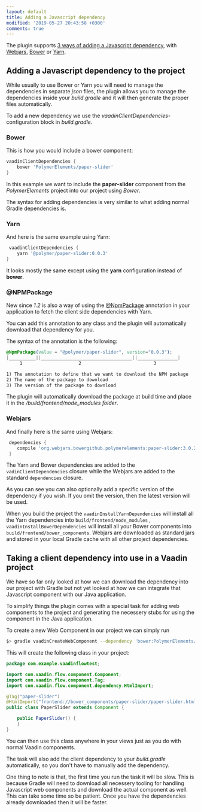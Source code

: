 ```yaml
---
layout: default
title: Adding a Javascript dependency
modified: '2019-05-27 20:43:58 +0300'
comments: true
---
```


The plugin supports [3 ways of adding a Javascript dependency](/vaadin_flow_gradle_plugin_javascript), 
with [Webjars](https://www.webjars.org), [Bower](https://bower.io) or [Yarn](https://yarnpkg.com).


## Adding a Javascript dependency to the project

While usually to use Bower or Yarn you will need to manage the dependencies in separate *json* files, the 
plugin allows you to manage the dependencies inside your *build.gradle* and it will then generate the proper 
files automatically.

To add a new dependency we use the *vaadinClientDependencies*-configuration block in *build.gradle*. 

### Bower

This is how you would include a bower component:

```groovy
vaadinClientDependencies {
    bower 'PolymerElements/paper-slider'
}
```

In this example we want to include the **paper-slider** component from the *PolymerElements* project into our 
project using *Bower*. 

The syntax for adding dependencies is very similar to what adding normal Gradle dependencies is.

### Yarn

And here is the same example using Yarn:

```groovy
 vaadinClientDependencies {
    yarn '@polymer/paper-slider:0.0.3'
}
```

It looks mostly the same except using the **yarn** configuration instead of **bower**.

### @NPMPackage

New since *1.2* is also a way of using the [@NpmPackage](https://vaadin.com/api/platform/14.0.0.beta2/com/vaadin/flow/component/dependency/NpmPackage.html) annotation in your application to fetch the client side dependencies with Yarn.

You can add this annotation to any class and the plugin will automatically download that dependency for you.

The syntax of the annotation is the following:

```css
@NpmPackage(value = "@polymer/paper-slider", version="0.0.3");
|__________||__________________________________||_______________|
     1                     2                           3        

1) The annotation to define that we want to download the NPM package
2) The name of the package to download
3) The version of the package to download
```

The plugin will automatically download the package at build time and place it in the */build/frontend/node_modules folder*.

### Webjars

And finally here is the same using Webjars:
```groovy
 dependencies {
    compile 'org.webjars.bowergithub.polymerelements:paper-slider:3.0.2'
 }
```

The Yarn and Bower dependencies are added to the ``vadinClientDependencies`` closure while the Webjars are added to the standard ``dependencies`` closure.
 
As you can see you can also optionally add a specific version of the dependency if you wish. If you omit the version, 
then the latest version will be used.

When you build the project the ``vaadinInstallYarnDependencies`` will install all the Yarn dependencies into ``build/frontend/node_modules`` 
, ``vaadinInstallBowerDependencies`` will install all your Bower components into ``build/frontend/bower_components``. Webjars are downloaded as standard
jars and stored in your local Gradle cache with all other project dependencies. 

## Taking a client dependency into use in a Vaadin project

We have so far only looked at how we can download the dependency into our project with Gradle but not yet looked at how we 
can integrate that Javascript component with our Java application.

To simplify things the plugin comes with a special task for adding web components to the project and generating the necessery 
stubs for using the component in the Java application.

To create a new Web Component in our project we can simply run

```bash
$> gradle vaadinCreateWebComponent --dependency 'bower:PolymerElements/paper-slider' --name 'PaperSlider'
```

This will create the following class in your project: 

```java
package com.example.vaadinflowtest;

import com.vaadin.flow.component.Component;
import com.vaadin.flow.component.Tag;
import com.vaadin.flow.component.dependency.HtmlImport;

@Tag("paper-slider")
@HtmlImport("frontend://bower_components/paper-slider/paper-slider.html")
public class PaperSlider extends Component {

    public PaperSlider() {
    }
}
```

You can then use this class anywhere in your views just as you do with normal Vaadin components. 

The task will also add the client dependency to your *build.gradle* automatically, so you don't have to 
manually add the dependency.

One thing to note is that, the first time you run the task it will be slow. This is because Gradle will 
need to download all necessery tooling for handling Javascript web components and download the actual component 
as well. This can take some time so be patient. Once you have the dependencies already downloaded then it will be faster.